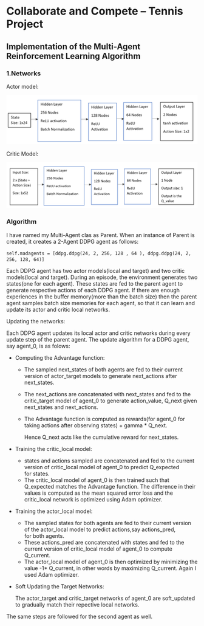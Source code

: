 # Collaborate and Compete – Tennis Project

## Implementation of the Multi-Agent Reinforcement Learning Algorithm


### 1.Networks

Actor model:

![](images/actor_model.PNG)

Critic Model:

![](images/critic_model.PNG)


### Algorithm

I have named my Multi-Agent clas as Parent. When an instance of Parent is created, it creates a 2-Agent DDPG agent as follows:
```
self.madagents = [ddpg.ddpg(24, 2, 256, 128 , 64 ), ddpg.ddpg(24, 2, 256, 128, 64)]

```
Each DDPG agent has two actor models(local and target) and two critic models(local and target). During an episode, the environment generates two states(one for each agent). These states are fed to the parent agent to generate respective actions of each DDPG agent.
If there are enough experiences in the buffer memory(more than the batch size) then the parent agent samples batch size memories for each agent, so that it can learn and update its actor and critic local networks.

Updating the networks:


Each DDPG agent updates its local actor and critic networks during every update step of the parent agent. The update algorithm for a DDPG agent, say agent_0, is as folows:
- Computing the Advantage function:
  - The sampled next_states of both agents are fed to their current version of actor_target models to generate next_actions after
    next_states.
  - The next_actions are concatenated with next_states and fed to the critic_target model of agent_0 to generate action_value, Q_next       given next_states and next_actions.
  - The Advantage function is computed as rewards(for agent_0 for taking actions after observing states) + gamma * Q_next.
  
    Hence Q_next acts like the cumulative reward for next_states.
   
- Training the critic_local model:
  - states and actions sampled are concatenated and fed to the current version of critic_local model of agent_0 to predict Q_expected  
    for states.
  - The critic_local model of agent_0 is then trained such that Q_expected matches the Advantage function. The difference in their  
    values is computed as the mean squared error loss and the critic_local network is optimized using Adam optimizer.
    
- Training the actor_local model:
  - The sampled states for both agents are fed to their current version of the actor_local model to predict actions,say actions_pred,  
    for both agents.
  - These actions_pred are concatenated with states and fed to the current version of critic_local model of agent_0 to compute   
    Q_current.
  - The actor_local model of agent_0 is then optimized by minimizing the value -1* Q_current, in other words by maximizing Q_current. 
    Again I used Adam optimizer.
    
- Soft Updating the Target Networks:

  The actor_target and critic_target networks of agent_0 are soft_updated to gradually match their repective local networks.
  
The same steps are followed for the second agent as well.









